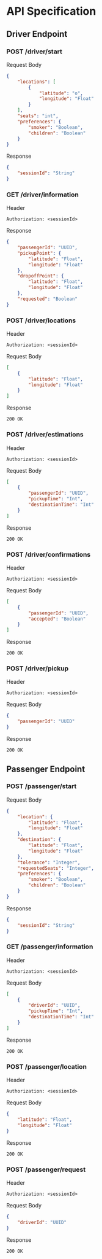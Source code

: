 # API Specification

## Driver Endpoint

### POST /driver/start
Request Body
```json
{
    "locations": [
        {
            "latitude": "o",
            "longitude": "Float"
        }
    ],
    "seats": "int",
    "preferences": {
        "smoker": "Boolean",
        "children": "Boolean"
    }
}
```

Response
```json
{
    "sessionId": "String" 
}
```

### GET /driver/information
Header
```
Authorization: <sessionId>
```

Response
```json
{
    "passengerId": "UUID",
    "pickupPoint": {
        "latitude": "Float",
        "longitude": "Float"
    },
    "dropoffPoint": {
        "latitude": "Float",
        "longitude": "Float"
    },
    "requested": "Boolean"
}
```

### POST /driver/locations
Header
```
Authorization: <sessionId>
```
Request Body
```json
[
    {
        "latitude": "Float",
        "longitude": "Float"
    }
]
```
Response
```
200 OK
```

### POST /driver/estimations
Header
```
Authorization: <sessionId>
```
Request Body
```json
[
    {
        "passengerId": "UUID",
        "pickupTime": "Int",
        "destinationTime": "Int"
    }
]
```
Response
```
200 OK
```

### POST /driver/confirmations
Header
```
Authorization: <sessionId>
```
Request Body
```json
[
    {
        "passengerId": "UUID",
        "accepted": "Boolean"
    }
]
```
Response
```
200 OK
```

### POST /driver/pickup
Header
```
Authorization: <sessionId>
```
Request Body
```json
{
    "passengerId": "UUID"
}
```
Response
```
200 OK
```

## Passenger Endpoint
### POST /passenger/start
Request Body
```json
{
    "location": {
        "latitude": "Float",
        "longitude": "Float"
    },
    "destination": {
        "latitude": "Float",
        "longitude": "Float"
    },
    "tolerance": "Integer",
    "requestedSeats": "Integer",
    "preferences": {
        "smoker": "Boolean",
        "children": "Boolean"
    }
}
```
Response
```json
{
    "sessionId": "String"
}
```

### GET /passenger/information
Header
```
Authorization: <sessionId>
```
Request Body
```json
[
    {
        "driverId": "UUID",
        "pickupTime": "Int",
        "destinationTime": "Int"
    }
]
```
Response
```
200 OK
```

### POST /passenger/location
Header
```
Authorization: <sessionId>
```
Request Body
```json
{
    "latitude": "Float",
    "longitude": "Float"
}
```
Response
```
200 OK
```

### POST /passenger/request
Header
```
Authorization: <sessionId>
```
Request Body
```json
{
    "driverId": "UUID"
}
```
Response
```
200 OK
```